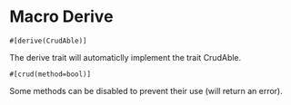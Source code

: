 # Macro Derive

```rust,ignore
#[derive(CrudAble)]
```

The derive trait will automaticlly implement the trait CrudAble.
```
#[crud(method=bool)]
```
Some methods can be disabled to prevent their use (will return an error).
